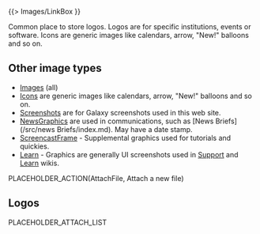 {{> Images/LinkBox }}

Common place to store logos.  Logos are for specific institutions, events or software. Icons are generic images like calendars, arrow, "New!" balloons and so on. 

## Other image types

* [Images](/src/images/index.md) (all)
* [Icons](/src/images/Icons/index.md) are generic images like calendars, arrow, "New!" balloons and so on.  
* [Screenshots](/src/images/Screenshots/index.md) are for Galaxy screenshots used in this web site.
* [NewsGraphics](/src/images/NewsGraphics/index.md) are used in communications, such as [News Briefs](/src/news Briefs/index.md). May have a date stamp.
* [ScreencastFrame](/src/images/ScreencastFrame/index.md) - Supplemental graphics used for tutorials and quickies.
* [Learn](/src/images/Learn/index.md) - Graphics are generally UI screenshots used in [Support](/src/support/index.md) and [Learn](/src/Learn/index.md) wikis.

PLACEHOLDER_ACTION(AttachFile, Attach a new file)

## Logos

PLACEHOLDER_ATTACH_LIST
